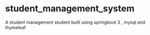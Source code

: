 # student_management_system
A student management student built using springboot 3 , mysql and thymeleaf
